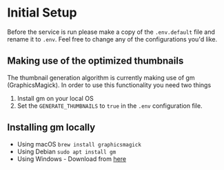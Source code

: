 # Initial Setup
Before the service is run please make a copy of the `.env.default` file and rename it to `.env`. Feel free to change any of the configurations you'd like.

## Making use of the optimized thumbnails
The thumbnail generation algorithm is currently making use of gm (GraphicsMagick). In order to use this functionality you need two things

1. Install gm on your local OS
2. Set the `GENERATE_THUMBNAILS` to `true` in the `.env` configuration file.

## Installing gm locally

* Using macOS `brew install graphicsmagick`
* Using Debian `sudo apt install gm`
* Using Windows - Download from [here](https://sourceforge.net/projects/graphicsmagick/files/)